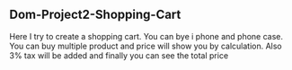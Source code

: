 ## Dom-Project2-Shopping-Cart

Here I try to create a shopping cart. You can bye i phone and phone case. You can buy multiple product and price will show you by calculation. Also 3% tax will be added and finally you can see the total price
<br>
